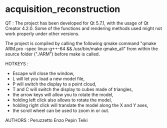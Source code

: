 # acquisition_reconstruction

QT :
The project has been developed for Qt 5.7.1, with the usage of Qt Creator 4.2.0. Some of the
functions and rendering methods used might not work properly under other versions.

The project is compiled by calling the following qmake command "qmake ARM.pro -spec linux-g++-64 
&& /usr/bin/make qmake_all" from within the source folder ("./ARM") before make is called.

HOTKEYS :
 - Escape will close the window,
 - L will let you load a new model file,
 - P will switch the display to a point cloud,
 - T and C will switch the display to cubes made of triangles,
 - the arrow keys will allow you to rotate the model,
 - holding left click also allows to rotate the model,
 - holding right click will translate the model along the X and Y axes,
 - the scroll wheel can be used to zoom in or out.  

AUTHORS :
Peruzzetto Enzo
Pepin Teiki